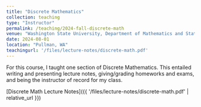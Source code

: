 ```yaml
---
title: "Discrete Mathematics"
collection: teaching
type: "Instructor"
permalink: /teaching/2024-fall-discrete-math
venue: "Washington State University, Department of Mathematics and Statistics"
date: 2024-08-01
location: "Pullman, WA"
teachingurl: '/files/lecture-notes/discrete-math.pdf'
---
```


For this course, I taught one section of Discrete Mathematics. This entailed writing and presenting lecture notes, giving/grading homeworks and exams, and being the instructor of record for my class.

[Discrete Math Lecture Notes]({{ '/files/lecture-notes/discrete-math.pdf' | relative_url }})